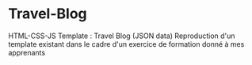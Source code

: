 # Travel-Blog
HTML-CSS-JS Template : Travel Blog (JSON data)
Reproduction d'un template existant dans le cadre d'un exercice de formation donné à mes apprenants
